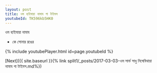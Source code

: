 ```yaml
---
layout: post
title: ওম হাইমায়া নামায গা টাইমস
youtubeId: TK596kb5HK0
---
```

 
 
 ওম হাইমায়া নামায  
 
 -  কে সোনার রঙের 
 
  
 
  
 
 
 
 
 
 


{% include youtubePlayer.html id=page.youtubeId %}
 
[Next]({{ site.baseurl }}{% link  split1/_posts/2017-03-03-ওম সার্ভ সাধু নিষেবিথায়া নামায গা টাইমস.md%})
 
